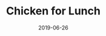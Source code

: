 ---
created: '2024-04-01 21:21:09'
date: 2019-06-26
description: ''
fname: pub.post.2019.06.chicken-for-lunch
id: 2lg3c0nohtx87jf98x22uur
redirects:
- /note/2019/177/chicken-for-lunch/
- /note/2019/06/chicken-for-lunch/
tags:
- pic
- food
- now
title: Chicken for Lunch
updated: '2024-04-01 21:21:57'
---